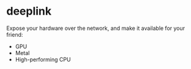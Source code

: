 # deeplink
Expose your hardware over the network, and make it available for your friend:
 - GPU
 - Metal
 - High-performing CPU
